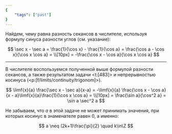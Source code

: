 ```yaml
---
{
    "tags": ["past"]
}
---
```


Найдем, чему равна разность секансов в числителе, используя формулу синуса разности углов (см. указание):

$$ \sec x - \sec a = \frac{1}{\cos x} - \frac{1}{\cos a} = \frac{\cos a - \cos x}{\cos x \cos a} = \\[10px] = -\frac{\cos x - \cos a}{\cos x \cos a} $$

---

В числителе воспользуемся полученной выше формулой разности секансов, а также результатом задачи <t:[483]> и непрерывностью косинуса (<p:[f/limits/continuity/trigonom]>).

$$ \limf{x}{a} \frac{\sec x - \sec a}{x-a} = -\limf{x}{a} \frac{\cos x - \cos a}{x - a}\limf{x}{a}\frac{1}{\cos x \cos a} = \\[10px] = \frac{\sin a}{\cos^2 a} = \sin a \sec^2 a $$

Не забываем, что $a$ в этой задаче не может принимать значения, при которых косинус в знаменателе равен $0$, а именно:

$$ a \neq (2k+1)\frac{\pi}{2} \quad k\in\Z $$